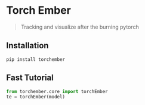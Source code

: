 # Torch Ember
> Tracking and visualize after the burning pytorch


## Installation
```pip install torchember```

## Fast Tutorial

```python
from torchember.core import torchEmber
te = torchEmber(model)
```
